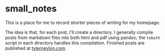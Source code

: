 # small_notes

This is a place for me to record shorter pieces of writing for my homepage.

The idea is that, for each post, I'll create a directory. I generally compile
posts from markdown files into both html and pdf using pandoc; the `toboth`
script in each directory handles this compilation.
Finished posts are published at
[tylerneylon.com](https://tylerneylon.com/).

